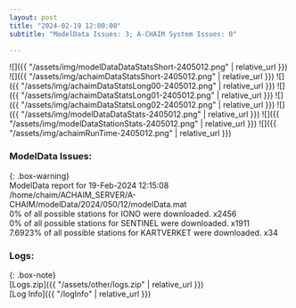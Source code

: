 ```yaml
---
layout: post
title: "2024-02-19 12:00:00"
subtitle: "ModelData Issues: 3; A-CHAIM System Issues: 0"

---
```


![]({{ "/assets/img/modelDataDataStatsShort-2405012.png" | relative_url }})
![]({{ "/assets/img/achaimDataStatsShort-2405012.png" | relative_url }})
![]({{ "/assets/img/achaimDataStatsLong00-2405012.png" | relative_url }})
![]({{ "/assets/img/achaimDataStatsLong01-2405012.png" | relative_url }})
![]({{ "/assets/img/achaimDataStatsLong02-2405012.png" | relative_url }})
![]({{ "/assets/img/modelDataDataStats-2405012.png" | relative_url }})
![]({{ "/assets/img/modelDataStationStats-2405012.png" | relative_url }})
![]({{ "/assets/img/achaimRunTime-2405012.png" | relative_url }})


### ModelData Issues:  
  
{: .box-warning}  
 ModelData report for 19-Feb-2024 12:15:08   
 /home/chaim/ACHAIM_SERVER/A-CHAIM/modelData/2024/050/12/modelData.mat   
 0% of all possible stations for IONO were downloaded. x2456   
 0% of all possible stations for SENTINEL were downloaded. x1911   
 7.6923% of all possible stations for KARTVERKET were downloaded. x34   
  


### Logs:  
  
{: .box-note}  
[Logs.zip]({{ "/assets/other/logs.zip" | relative_url }})  
[Log Info]({{ "/logInfo" | relative_url }})  
